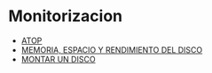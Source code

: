 # Monitorizacion

- [ATOP](atop.md)
- [MEMORIA, ESPACIO Y RENDIMIENTO DEL DISCO](discos.md)
- [MONTAR UN DISCO](montar.md)
